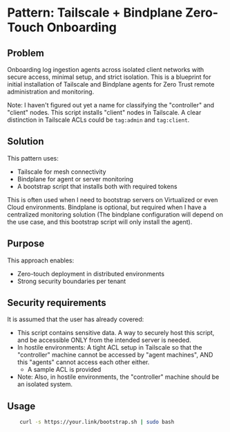 # Pattern: Tailscale + Bindplane Zero-Touch Onboarding

## Problem

Onboarding log ingestion agents across isolated client networks with secure access, minimal setup, and strict isolation.
This is a blueprint for initial installation of Tailscale and Bindplane agents for Zero Trust remote administration and monitoring.

Note: I haven't figured out yet a name for classifying the "controller" and "client" nodes. This script installs "client" nodes in Tailscale. A clear distinction in Tailscale ACLs could be `tag:admin` and `tag:client`.

## Solution

This pattern uses:

- Tailscale for mesh connectivity
- Bindplane for agent or server monitoring
- A bootstrap script that installs both with required tokens

This is often used when I need to bootstrap servers on Virtualized or even Cloud environments. Bindplane is optional, but required when I have a centralized monitoring solution (The bindplane configuration will depend on the use case, and this bootstrap script will only install the agent). 

## Purpose

This approach enables:

- Zero-touch deployment in distributed environments
- Strong security boundaries per tenant

## Security requirements

It is assumed that the user has already covered:

- This script contains sensitive data. A way to securely host this script, and be accessible ONLY from the intended server is needed.
- In hostile environments: A tight ACL setup in Tailscale so that the "controller" machine cannot be accessed by "agent machines", AND this "agents" cannot access each other either.
    - A sample ACL is provided
- Note: Also, in hostile environments, the "controller" machine should be an isolated system.

## Usage
```bash
    curl -s https://your.link/bootstrap.sh | sudo bash
```

